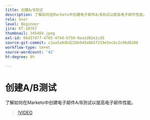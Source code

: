 ```yaml
---
title: 创建A/B测试
description: 了解如何在Marketo中创建电子邮件A/B测试以提高电子邮件性能。
role: User
level: Beginner
jira: KT-10767
thumbnail: 345484.jpeg
exl-id: 06d37d77-4785-474d-b750-0aa1d82e1cd5
source-git-commit: c2aa5a0dbd22bb949a865f219e5ecbc2c96d6286
workflow-type: tm+mt
source-wordcount: '42'
ht-degree: 0%

---
```


# 创建A/B测试

了解如何在Marketo中创建电子邮件A/B测试以提高电子邮件性能。

>[!VIDEO](https://video.tv.adobe.com/v/345484/?quality=12&learn=on)
